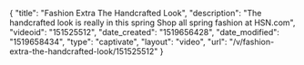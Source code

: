 {
    "title": "Fashion Extra  The Handcrafted Look",
    "description": "The handcrafted look is really in this spring Shop all spring fashion at HSN.com",
    "videoid": "151525512",
    "date_created": "1519656428",
    "date_modified": "1519658434",
    "type": "captivate",
    "layout": "video",
    "url": "\/v\/fashion-extra-the-handcrafted-look\/151525512"
}